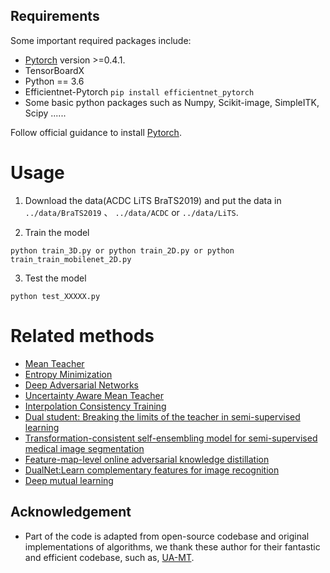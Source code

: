 ## Requirements
Some important required packages include:
* [Pytorch][torch_link] version >=0.4.1.
* TensorBoardX
* Python == 3.6 
* Efficientnet-Pytorch `pip install efficientnet_pytorch`
* Some basic python packages such as Numpy, Scikit-image, SimpleITK, Scipy ......

Follow official guidance to install [Pytorch][torch_link].

[torch_link]:https://pytorch.org/

# Usage

1. Download the data(ACDC LiTS BraTS2019) and put the data in `../data/BraTS2019` 、 `../data/ACDC` or `../data/LiTS`.

2. Train the model
```
python train_3D.py or python train_2D.py or python train_train_mobilenet_2D.py
```

3. Test the model
```
python test_XXXXX.py
```
# Related methods
* [Mean Teacher](https://papers.nips.cc/paper/6719-mean-teachers-are-better-role-models-weight-averaged-consistency-targets-improve-semi-supervised-deep-learning-results.pdf)
* [Entropy Minimization](https://openaccess.thecvf.com/content_CVPR_2019/papers/Vu_ADVENT_Adversarial_Entropy_Minimization_for_Domain_Adaptation_in_Semantic_Segmentation_CVPR_2019_paper.pdf)
* [Deep Adversarial Networks](https://link.springer.com/chapter/10.1007/978-3-319-66179-7_47)
* [Uncertainty Aware Mean Teacher](https://arxiv.org/pdf/1907.07034.pdf)
* [Interpolation Consistency Training](https://arxiv.org/pdf/1903.03825.pdf)
* [Dual student: Breaking the limits of the teacher in semi-supervised learning](https://arxiv.org/abs/1909.01804)
* [Transformation-consistent self-ensembling model for semi-supervised medical image segmentation](https://arxiv.org/pdf/1903.00348.pdf)
* [Feature-map-level online adversarial knowledge distillation](http://proceedings.mlr.press/v119/chung20a/chung20a.pdf)
* [DualNet:Learn complementary features for image recognition](https://openaccess.thecvf.com/content_ICCV_2017/papers/Hou_DualNet_Learn_Complementary_ICCV_2017_paper.pdf)
* [Deep mutual learning](https://link.zhihu.com/?target=https%3A//github.com/YingZhangDUT/Deep-Mutual-Learning)
## Acknowledgement
* Part of the code is adapted from open-source codebase and original implementations of algorithms, we thank these author for their fantastic and efficient codebase, such as, [UA-MT](https://github.com/yulequan/UA-MT). 
